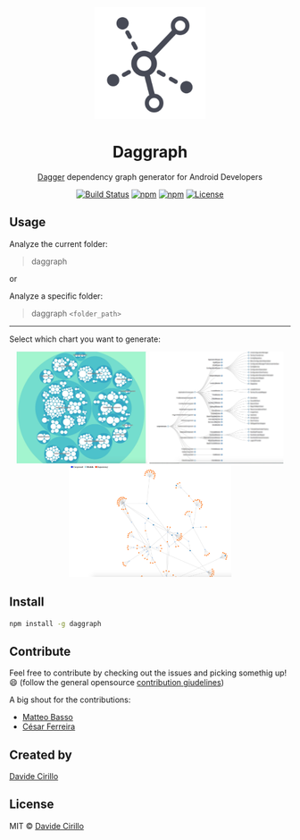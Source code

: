 <p align="center"><a href="https://github.com/dvdciri/daggraph" target="_blank"><img width="200"src="img/icon.png"></a></p>
<h1 align="center">Daggraph</h1>
<p align="center"><a href="http://square.github.io/dagger/" target="_blank">Dagger</a> dependency graph generator for Android Developers</p>
<p align="center">
  <a href="https://travis-ci.org/dvdciri/daggraph"><img src="https://travis-ci.org/dvdciri/daggraph.svg?branch=master" alt="Build Status"></a>
  <a href="https://www.npmjs.com/package/daggraph"><img src="https://img.shields.io/npm/dt/daggraph.svg" alt="npm"></a>
  <a href="https://www.npmjs.com/package/daggraph"><img src="https://img.shields.io/npm/v/daggraph.svg" alt="npm"></a>
  <a href="LICENSE"><img src="https://img.shields.io/badge/license-MIT-blue.svg" alt="License"></a>
</p>

## Usage
Analyze the current folder:
> daggraph

or

Analyze a specific folder:
> daggraph `<folder_path>`

--------

Select which chart you want to generate:

<p align="center">
  <img height="200" src="img/bubble_graph.jpg" />
  <img height="200" src="img/tree_graph.jpg" />
  <img height="200" src="img/linked_node_graph.png" />
</p>

## Install
```sh
npm install -g daggraph
```

## Contribute
Feel free to contribute by checking out the issues and picking somethig up! 😄 (follow the general opensource <a href="https://opensource.guide/how-to-contribute/">contribution giudelines</a>)

A big shout for the contributions:
- [Matteo Basso](https://github.com/mbasso)
- [César Ferreira](https://github.com/cesarferreira)

## Created by
[Davide Cirillo](https://github.com/dvdciri)

## License
MIT © [Davide Cirillo](https://github.com/dvdciri)
